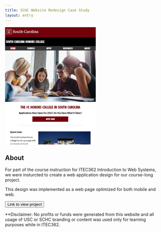 ```yaml
---
title: SCHC Website Redesign Case Study
layout: entry
---
```

<img src="/assets/images/schc.jpg" alt="Screenshot of the re-imagined SCHC website" width="300px">

## About 

For part of the course instruction for ITEC362 Introduction to Web Systems, we were insturcted to create a web application design for our course-long project.

This design was implemented as a web page optimized for both mobile and web. 

<button onclick="window.location='/assets/schc_html/index.html'" class="story-button">Link to view project</button>

**Disclaimer: No profits or funds were generated from this website and all usage of USC or SCHC branding or content was used only for learning purposes while in ITEC362.